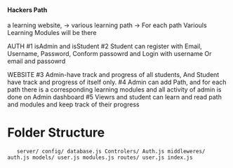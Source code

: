 #### Hackers Path 

a learning website,
-> various learning path
-> For each path Variouls Learning Modules will be there

AUTH
#1 isAdmin and isStudent
#2 Student can register with Email, Username, Password, Conform passowrd and Login with username Or email and passowrd

WEBSITE
#3 Admin-have track and progress of all students, And Student have track and progress of itself only.
#4 Admin can add Path, and for each path there is a corresponding learning modules and all activity of admin is done on Admin dashboard
#5 Viewrs and student can learn and read path and modules and keep track of their progress


# Folder Structure
`    server/
        config/
            database.js
        Controlers/
            Auth.js
        middleweres/
            auth.js
        models/
            user.js
            modules.js
        routes/
            user.js
        index.js
`